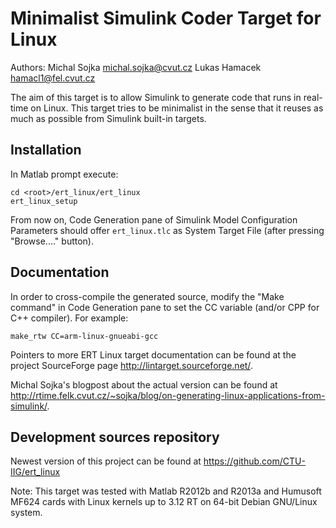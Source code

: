Minimalist Simulink Coder Target for Linux
============================================

Authors: Michal Sojka <michal.sojka@cvut.cz>
         Lukas Hamacek <hamacl1@fel.cvut.cz>

The aim of this target is to allow Simulink to generate code that
runs in real-time on Linux. This target tries to be minimalist in
the sense that it reuses as much as possible from Simulink built-in
targets.


Installation
------------

In Matlab prompt execute:

    cd <root>/ert_linux/ert_linux
    ert_linux_setup

From now on, Code Generation pane of Simulink Model Configuration
Parameters should offer `ert_linux.tlc` as System Target File (after
pressing "Browse...." button).

Documentation
-------------

In order to cross-compile the generated source, modify the "Make
command" in Code Generation pane to set the CC variable (and/or CPP
for C++ compiler). For example:

    make_rtw CC=arm-linux-gnueabi-gcc

Pointers to more ERT Linux target documentation can be found at the
project SourceForge page http://lintarget.sourceforge.net/.

Michal Sojka's blogpost about the actual version can be found at
http://rtime.felk.cvut.cz/~sojka/blog/on-generating-linux-applications-from-simulink/.

Development sources repository
------------------------------

Newest version of this project can be found at
https://github.com/CTU-IIG/ert_linux

Note: This target was tested with Matlab R2012b and R2013a
      and Humusoft MF624 cards with Linux kernels up to 3.12 RT
      on 64-bit Debian GNU/Linux system.
